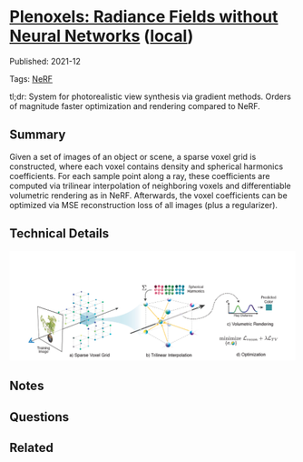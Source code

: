 



# [Plenoxels: Radiance Fields without Neural Networks](https://arxiv.org/abs/2112.05131) ([local](../local/plenoxel.pdf))


Published: 2021-12

Tags: [NeRF](../tags/nerf.md)

tl;dr: System for photorealistic view synthesis via gradient methods. Orders of magnitude faster optimization and rendering compared to NeRF.

## Summary
Given a set of images of an object or scene, a sparse voxel grid is constructed, where each voxel contains density and spherical harmonics coefficients. For each sample point along a ray, these coefficients are computed via trilinear interpolation of neighboring voxels and differentiable volumetric rendering as in NeRF. Afterwards, the voxel coefficients can be optimized via MSE reconstruction loss of all images (plus a regularizer).

## Technical Details
<img src="../images/plenoxel1.PNG" alt="plenoxel system" width="750"/>

## Notes

## Questions

## Related

